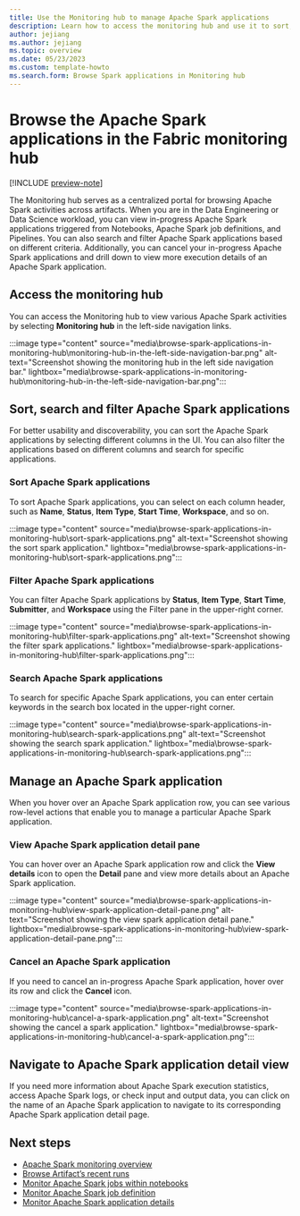 ```yaml
---
title: Use the Monitoring hub to manage Apache Spark applications
description: Learn how to access the monitoring hub and use it to sort, search, filter, manage, and cancel Apache Spark applications.
author: jejiang
ms.author: jejiang
ms.topic: overview 
ms.date: 05/23/2023
ms.custom: template-howto
ms.search.form: Browse Spark applications in Monitoring hub 
---
```


# Browse the Apache Spark applications in the Fabric monitoring hub

[!INCLUDE [preview-note](../includes/preview-note.md)]

The Monitoring hub serves as a centralized portal for browsing Apache Spark activities across artifacts. When you are in the Data Engineering or Data Science workload, you can view in-progress Apache Spark applications triggered from Notebooks, Apache Spark job definitions, and Pipelines. You can also search and filter Apache Spark applications based on different criteria. Additionally, you can cancel your in-progress Apache Spark applications and drill down to view more execution details of an Apache Spark application.

## Access the monitoring hub

You can access the Monitoring hub to view various Apache Spark activities by selecting **Monitoring hub** in the left-side navigation links.

:::image type="content" source="media\browse-spark-applications-in-monitoring-hub\monitoring-hub-in-the-left-side-navigation-bar.png" alt-text="Screenshot showing the monitoring hub in the left side navigation bar." lightbox="media\browse-spark-applications-in-monitoring-hub\monitoring-hub-in-the-left-side-navigation-bar.png":::

## Sort, search and filter Apache Spark applications  

For better usability and discoverability, you can sort the Apache Spark applications by selecting different columns in the UI. You can also filter the applications based on different columns and search for specific applications.

### Sort Apache Spark applications 

To sort Apache Spark applications, you can select on each column header, such as **Name**, **Status**, **Item Type**, **Start Time**, **Workspace**, and so on.

:::image type="content" source="media\browse-spark-applications-in-monitoring-hub\sort-spark-applications.png" alt-text="Screenshot showing the sort spark application." lightbox="media\browse-spark-applications-in-monitoring-hub\sort-spark-applications.png":::

### Filter Apache Spark applications 

You can filter Apache Spark applications by **Status**, **Item Type**, **Start Time**, **Submitter**, and **Workspace** using the Filter pane in the upper-right corner.

:::image type="content" source="media\browse-spark-applications-in-monitoring-hub\filter-spark-applications.png" alt-text="Screenshot showing the filter spark applications." lightbox="media\browse-spark-applications-in-monitoring-hub\filter-spark-applications.png":::

### Search Apache Spark applications 

To search for specific Apache Spark applications, you can enter certain keywords in the search box located in the upper-right corner.

:::image type="content" source="media\browse-spark-applications-in-monitoring-hub\search-spark-applications.png" alt-text="Screenshot showing the search spark application." lightbox="media\browse-spark-applications-in-monitoring-hub\search-spark-applications.png":::

## Manage an Apache Spark application

When you hover over an Apache Spark application row, you can see various row-level actions that enable you to manage a particular Apache Spark application.

### View Apache Spark application detail pane

You can hover over an Apache Spark application row and click the **View details** icon to open the **Detail** pane and view more details about an Apache Spark application.

:::image type="content" source="media\browse-spark-applications-in-monitoring-hub\view-spark-application-detail-pane.png" alt-text="Screenshot showing the view spark application detail pane." lightbox="media\browse-spark-applications-in-monitoring-hub\view-spark-application-detail-pane.png":::

### Cancel an Apache Spark application

If you need to cancel an in-progress Apache Spark application, hover over its row and click the **Cancel** icon.

:::image type="content" source="media\browse-spark-applications-in-monitoring-hub\cancel-a-spark-application.png" alt-text="Screenshot showing the cancel a spark application." lightbox="media\browse-spark-applications-in-monitoring-hub\cancel-a-spark-application.png":::

## Navigate to Apache Spark application detail view

If you need more information about Apache Spark execution statistics, access Apache Spark logs, or check input and output data, you can click on the name of an Apache Spark application to navigate to its corresponding Apache Spark application detail page.

## Next steps

- [Apache Spark monitoring overview](spark-monitoring-overview.md)
- [Browse Artifact’s recent runs](spark-artifact-recent-runs.md)
- [Monitor Apache Spark jobs within notebooks](spark-monitor-debug.md)
- [Monitor Apache Spark job definition](monitor-spark-job-definitions.md)
- [Monitor Apache Spark application details](spark-detail-monitoring.md)
